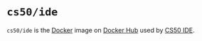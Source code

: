 # `cs50/ide`

`cs50/ide` is the [Docker](../../docker) image on [Docker Hub](https://hub.docker.com/r/cs50/ide/) used by [CS50 IDE](../ide).
